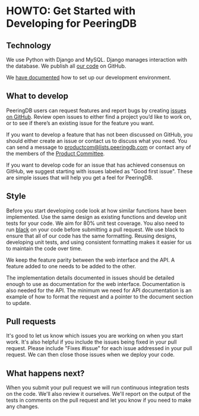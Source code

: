 # HOWTO: Get Started with Developing for PeeringDB 

## Technology

We use Python with Django and MySQL. Django manages interaction with the database. We publish all [our code](https://github.com/peeringdb/peeringdb) on GitHub. 

We [have documented](/howto/run_development_container/) how to set up our development environment. 

## What to develop

PeeringDB users can request features and report bugs by creating [issues on GitHub](https://github.com/peeringdb/peeringdb/issues). Review open issues to either find a project you’d like to work on, or to see if there’s an existing issue for the feature you want.

If you want to develop a feature that has not been discussed on GitHub, you should either create an issue or contact us to discuss what you need. You can send a message to [productcom@lists.peeringdb.com](mailto:productcom@lists.peeringdb.com) or contact any of the members of the [Product Committee](/committee/product/).

If you want to develop code for an issue that has achieved consensus on GitHub, we suggest starting with issues labeled as "Good first issue". These are simple issues that will help you get a feel for PeeringDB.

## Style

Before you start developing code look at how similar functions have been implemented. Use the same design as existing functions and develop unit tests for your code. We aim for 80% unit test coverage. You also need to run [black](https://pypi.org/project/black/) on your code before submitting a pull request. We use black to ensure that all of our code has the same formatting. Reusing designs, developing unit tests, and using consistent formatting makes it easier for us to maintain the code over time.

We keep the feature parity between the web interface and the API. A feature added to one needs to be added to the other.

The implementation details documented in issues should be detailed enough to use as documentation for the web interface. Documentation is also needed for the API. The minimum we need for API documentation is an example of how to format the request and a pointer to the document section to update.

## Pull requests

It's good to let us know which issues you are working on when you start work. It's also helpful if you include the issues being fixed in your pull request. Please include "Fixes #issue" for each issue addressed in your pull request. We can then close those issues when we deploy your code.

## What happens next?

When you submit your pull request we will run continuous integration tests on the code. We'll also review it ourselves. We'll report on the output of the tests in comments on the pull request and let you know if you need to make any changes.
